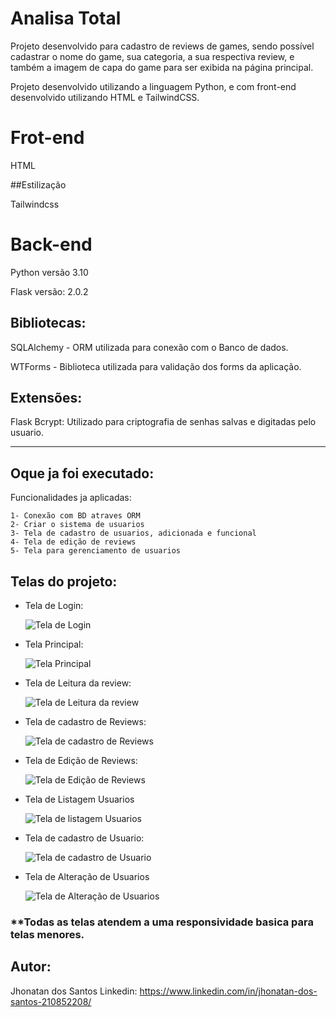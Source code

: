 # Analisa Total

Projeto desenvolvido para cadastro de reviews de games, sendo possível cadastrar o nome do game, sua categoria, a sua respectiva review, e também a imagem de capa do game para ser exibida na página principal.

Projeto desenvolvido utilizando a linguagem Python, e com front-end desenvolvido utilizando HTML e TailwindCSS.

# Frot-end

HTML

##Estilização

Tailwindcss

# Back-end

Python versão 3.10

Flask versão: 2.0.2

## Bibliotecas:

SQLAlchemy - ORM utilizada para conexão com o Banco de dados.

WTForms - Biblioteca utilizada para validação dos forms da aplicação.

## Extensões:

Flask Bcrypt: Utilizado para criptografia de senhas salvas e digitadas pelo usuario.

-----
## Oque ja foi executado:

Funcionalidades ja aplicadas:

    1- Conexão com BD atraves ORM
    2- Criar o sistema de usuarios 
    3- Tela de cadastro de usuarios, adicionada e funcional
    4- Tela de edição de reviews
    5- Tela para gerenciamento de usuarios


## Telas do projeto:

- Tela de Login:

    ![Tela de Login](https://github.com/Jhonatan-port/assets/blob/main/Tela%20de%20Login.png)
    
    
 - Tela Principal:

    ![Tela Principal](https://github.com/Jhonatan-port/assets/blob/main/Tela%20principal.png)

 - Tela de Leitura da review:

    ![Tela de Leitura da review](https://github.com/Jhonatan-port/assets/blob/main/Leitura%20Review.png)

 - Tela de cadastro de Reviews:

    ![Tela de cadastro de Reviews](https://github.com/Jhonatan-port/assets/blob/main/Nova%20Review.png)

 - Tela de Edição de Reviews:

    ![Tela de Edição de Reviews](https://github.com/Jhonatan-port/assets/blob/main/editar%20Review.png)

 - Tela de Listagem Usuarios

    ![Tela de listagem Usuarios](https://github.com/Jhonatan-port/assets/blob/main/Usuarios%20Cadastrados.png)

 - Tela de cadastro de Usuario:

    ![Tela de cadastro de Usuario](https://github.com/Jhonatan-port/assets/blob/main/Cadastro%20de%20usuario.png)

 - Tela de Alteração de Usuarios

    ![Tela de Alteração de Usuarios](https://github.com/Jhonatan-port/assets/blob/main/Editar%20Usuarios.png)
    

### **Todas as telas atendem a uma responsividade basica para telas menores.

## Autor:
Jhonatan dos Santos
Linkedin: https://www.linkedin.com/in/jhonatan-dos-santos-210852208/


  
